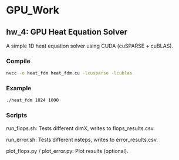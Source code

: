 # GPU_Work

## hw_4: GPU Heat Equation Solver

A simple 1D heat equation solver using CUDA (cuSPARSE + cuBLAS).

### Compile

```bash
nvcc -o heat_fdm heat_fdm.cu -lcusparse -lcublas
```

### Example

```bash
./heat_fdm 1024 1000
```

### Scripts

run_flops.sh: Tests different dimX, writes to flops_results.csv.

run_error.sh: Tests different nsteps, writes to error_results.csv.

plot_flops.py / plot_error.py: Plot results (optional).